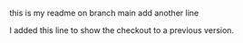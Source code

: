 this is my readme on branch main
add another line

I added this line to show the checkout to a previous version.
